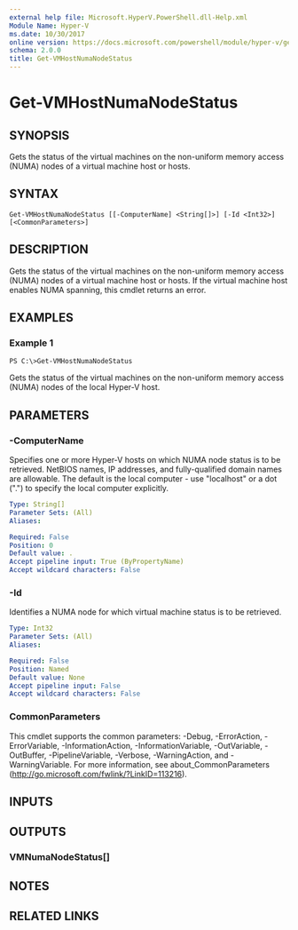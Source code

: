 ```yaml
---
external help file: Microsoft.HyperV.PowerShell.dll-Help.xml
Module Name: Hyper-V
ms.date: 10/30/2017
online version: https://docs.microsoft.com/powershell/module/hyper-v/get-vmhostnumanodestatus?view=windowsserver2012r2-ps&wt.mc_id=ps-gethelp
schema: 2.0.0
title: Get-VMHostNumaNodeStatus
---
```


# Get-VMHostNumaNodeStatus

## SYNOPSIS
Gets the status of the virtual machines on the non-uniform memory access (NUMA) nodes of a virtual machine host or hosts.

## SYNTAX

```
Get-VMHostNumaNodeStatus [[-ComputerName] <String[]>] [-Id <Int32>] [<CommonParameters>]
```

## DESCRIPTION
Gets the status of the virtual machines on the non-uniform memory access (NUMA) nodes of a virtual machine host or hosts.
If the virtual machine host enables NUMA spanning, this cmdlet returns an error.

## EXAMPLES

### Example 1
```
PS C:\>Get-VMHostNumaNodeStatus
```

Gets the status of the virtual machines on the non-uniform memory access (NUMA) nodes of the local Hyper-V host.

## PARAMETERS

### -ComputerName
Specifies one or more Hyper-V hosts on which NUMA node status is to be retrieved.
NetBIOS names, IP addresses, and fully-qualified domain names are allowable.
The default is the local computer - use "localhost" or a dot (".") to specify the local computer explicitly.

```yaml
Type: String[]
Parameter Sets: (All)
Aliases: 

Required: False
Position: 0
Default value: .
Accept pipeline input: True (ByPropertyName)
Accept wildcard characters: False
```

### -Id
Identifies a NUMA node for which virtual machine status is to be retrieved.

```yaml
Type: Int32
Parameter Sets: (All)
Aliases: 

Required: False
Position: Named
Default value: None
Accept pipeline input: False
Accept wildcard characters: False
```

### CommonParameters
This cmdlet supports the common parameters: -Debug, -ErrorAction, -ErrorVariable, -InformationAction, -InformationVariable, -OutVariable, -OutBuffer, -PipelineVariable, -Verbose, -WarningAction, and -WarningVariable. For more information, see about_CommonParameters (http://go.microsoft.com/fwlink/?LinkID=113216).

## INPUTS

## OUTPUTS

### VMNumaNodeStatus[]

## NOTES

## RELATED LINKS

